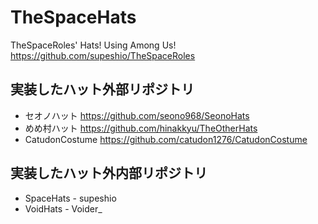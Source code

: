 # TheSpaceHats
TheSpaceRoles' Hats! Using Among Us!
https://github.com/supeshio/TheSpaceRoles

## 実装したハット外部リポジトリ
- セオノハット
https://github.com/seono968/SeonoHats
- めめ村ハット
https://github.com/hinakkyu/TheOtherHats
- CatudonCostume
https://github.com/catudon1276/CatudonCostume

## 実装したハット外内部リポジトリ
- SpaceHats - supeshio
- VoidHats - Voider_
